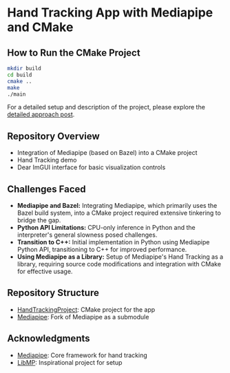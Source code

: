 # Hand Tracking App with Mediapipe and CMake

## How to Run the CMake Project

```bash
mkdir build
cd build
cmake ..
make
./main
```

For a detailed setup and description of the project, please explore the [detailed approach post](https://xallt.github.io/posts/connecting-mediapipe-cmake/).

## Repository Overview
- Integration of Mediapipe (based on Bazel) into a CMake project
- Hand Tracking demo
- Dear ImGUI interface for basic visualization controls

## Challenges Faced
- **Mediapipe and Bazel:** Integrating Mediapipe, which primarily uses the Bazel build system, into a CMake project required extensive tinkering to bridge the gap.
- **Python API Limitations:** CPU-only inference in Python and the interpreter's general slowness posed challenges.
- **Transition to C++:** Initial implementation in Python using Mediapipe Python API, transitioning to C++ for improved performance.
- **Using Mediapipe as a Library:** Setup of Mediapipe's Hand Tracking as a library, requiring source code modifications and integration with CMake for effective usage.

## Repository Structure
- [HandTrackingProject](https://github.com/Xallt/HandTrackingProject): CMake project for the app
- [Mediapipe](https://github.com/Xallt/mediapipe): Fork of Mediapipe as a submodule

## Acknowledgments
- [Mediapipe](https://github.com/google/mediapipe): Core framework for hand tracking
- [LibMP](https://github.com/jiangzhihao/libmp): Inspirational project for setup
